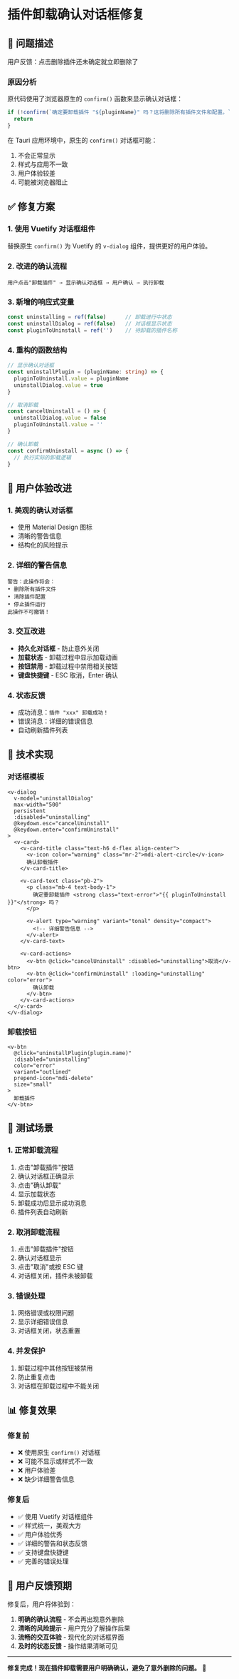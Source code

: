 # 插件卸载确认对话框修复

## 🐛 问题描述

用户反馈：点击删除插件还未确定就立即删除了

### 原因分析
原代码使用了浏览器原生的 `confirm()` 函数来显示确认对话框：
```javascript
if (!confirm(`确定要卸载插件 "${pluginName}" 吗？这将删除所有插件文件和配置。`)) {
  return
}
```

在 Tauri 应用环境中，原生的 `confirm()` 对话框可能：
1. 不会正常显示
2. 样式与应用不一致
3. 用户体验较差
4. 可能被浏览器阻止

## ✅ 修复方案

### 1. 使用 Vuetify 对话框组件
替换原生 `confirm()` 为 Vuetify 的 `v-dialog` 组件，提供更好的用户体验。

### 2. 改进的确认流程
```
用户点击"卸载插件" → 显示确认对话框 → 用户确认 → 执行卸载
```

### 3. 新增的响应式变量
```typescript
const uninstalling = ref(false)      // 卸载进行中状态
const uninstallDialog = ref(false)   // 对话框显示状态
const pluginToUninstall = ref('')    // 待卸载的插件名称
```

### 4. 重构的函数结构
```typescript
// 显示确认对话框
const uninstallPlugin = (pluginName: string) => {
  pluginToUninstall.value = pluginName
  uninstallDialog.value = true
}

// 取消卸载
const cancelUninstall = () => {
  uninstallDialog.value = false
  pluginToUninstall.value = ''
}

// 确认卸载
const confirmUninstall = async () => {
  // 执行实际的卸载逻辑
}
```

## 🎨 用户体验改进

### 1. 美观的确认对话框
- 使用 Material Design 图标
- 清晰的警告信息
- 结构化的风险提示

### 2. 详细的警告信息
```
警告：此操作将会：
• 删除所有插件文件
• 清除插件配置  
• 停止插件运行
此操作不可撤销！
```

### 3. 交互改进
- **持久化对话框** - 防止意外关闭
- **加载状态** - 卸载过程中显示加载动画
- **按钮禁用** - 卸载过程中禁用相关按钮
- **键盘快捷键** - ESC 取消，Enter 确认

### 4. 状态反馈
- 成功消息：`插件 "xxx" 卸载成功！`
- 错误消息：详细的错误信息
- 自动刷新插件列表

## 🔧 技术实现

### 对话框模板
```vue
<v-dialog 
  v-model="uninstallDialog" 
  max-width="500"
  persistent
  :disabled="uninstalling"
  @keydown.esc="cancelUninstall"
  @keydown.enter="confirmUninstall"
>
  <v-card>
    <v-card-title class="text-h6 d-flex align-center">
      <v-icon color="warning" class="mr-2">mdi-alert-circle</v-icon>
      确认卸载插件
    </v-card-title>
    
    <v-card-text class="pb-2">
      <p class="mb-4 text-body-1">
        确定要卸载插件 <strong class="text-error">"{{ pluginToUninstall }}"</strong> 吗？
      </p>
      
      <v-alert type="warning" variant="tonal" density="compact">
        <!-- 详细警告信息 -->
      </v-alert>
    </v-card-text>
    
    <v-card-actions>
      <v-btn @click="cancelUninstall" :disabled="uninstalling">取消</v-btn>
      <v-btn @click="confirmUninstall" :loading="uninstalling" color="error">
        确认卸载
      </v-btn>
    </v-card-actions>
  </v-card>
</v-dialog>
```

### 卸载按钮
```vue
<v-btn
  @click="uninstallPlugin(plugin.name)"
  :disabled="uninstalling"
  color="error"
  variant="outlined"
  prepend-icon="mdi-delete"
  size="small"
>
  卸载插件
</v-btn>
```

## 🧪 测试场景

### 1. 正常卸载流程
1. 点击"卸载插件"按钮
2. 确认对话框正确显示
3. 点击"确认卸载"
4. 显示加载状态
5. 卸载成功后显示成功消息
6. 插件列表自动刷新

### 2. 取消卸载流程
1. 点击"卸载插件"按钮
2. 确认对话框显示
3. 点击"取消"或按 ESC 键
4. 对话框关闭，插件未被卸载

### 3. 错误处理
1. 网络错误或权限问题
2. 显示详细错误信息
3. 对话框关闭，状态重置

### 4. 并发保护
1. 卸载过程中其他按钮被禁用
2. 防止重复点击
3. 对话框在卸载过程中不能关闭

## 📊 修复效果

### 修复前
- ❌ 使用原生 `confirm()` 对话框
- ❌ 可能不显示或样式不一致
- ❌ 用户体验差
- ❌ 缺少详细警告信息

### 修复后
- ✅ 使用 Vuetify 对话框组件
- ✅ 样式统一，美观大方
- ✅ 用户体验优秀
- ✅ 详细的警告和状态反馈
- ✅ 支持键盘快捷键
- ✅ 完善的错误处理

## 🎯 用户反馈预期

修复后，用户将体验到：
1. **明确的确认流程** - 不会再出现意外删除
2. **清晰的风险提示** - 用户充分了解操作后果
3. **流畅的交互体验** - 现代化的对话框界面
4. **及时的状态反馈** - 操作结果清晰可见

---

**修复完成！现在插件卸载需要用户明确确认，避免了意外删除的问题。** 🎉